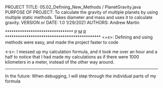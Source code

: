 PROJECT TITLE: 05.02_Defining_New_Methods / PlanetGravity.java
PURPOSE OF PROJECT: To calculate the gravity of multiple planets by using multiple
                        static methods. Takes diameter and mass and uses it to
                        calculate gravity.
VERSION or DATE: 1.0 1/29/2021
AUTHORS: Andrew Martin

******************************** P M R *********************************************
<+s>: Defining and using methods were easy, and made the project faster to code
      
<-s>: I messed up my calculation formula, and it took me over an hour and a half
        to notice that I had made my calculations as if there were 1000 kilometers
        in a meter, instead of the other way around.
************************************************************************************
In the future: When debugging, I will step through the individual parts of my 
                        formula